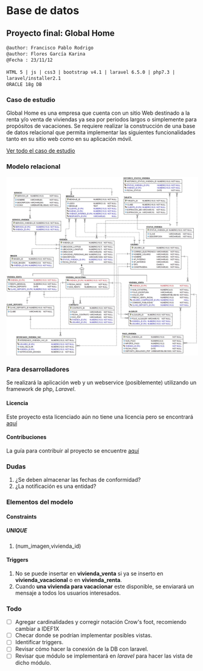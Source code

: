 # Base de datos

## Proyecto final: Global Home

```shell
@author: Francisco Pablo Rodrigo
@author: Flores García Karina
@Fecha : 23/11/12

HTML 5 | js | css3 | bootstrap v4.1 | laravel 6.5.0 | php7.3 | laravel/installer2.1
ORACLE 18g DB
```

### Caso de estudio

Global Home es una empresa que cuenta con un sitio Web destinado a la renta y/o venta de viviendas ya sea por periodos largos o simplemente para propósitos de vacaciones. Se requiere realizar la construcción de una base de datos relacional que permita implementar las siguientes funcionalidades tanto en su sitio web como en su aplicación móvil.

[Ver todo el caso de estudio](CASOESTUDIO.md)

### Modelo relacional

![modelo](docs/global_home.jpg)

### Para desarrolladores

Se realizará la aplicación web y un webservice (posiblemente) utilizando un framework de php, *Laravel*.

#### Licencia

Este proyecto esta licenciado aún no tiene una licencia pero se encontrará  [aquí](LICENSE)

#### Contribuciones

La guía para contribuir al proyecto se encuentre [aquí](CONTRIBUTING)

### Dudas

1. ¿Se deben almacenar las fechas de conformidad?
2. ¿La notificación es una entidad?

### Elementos del modelo

#### Constraints

##### UNIQUE

1. (num_imagen,vivienda_id)

#### Triggers

1. No se puede insertar en **vivienda_venta** si ya se inserto en **vivienda_vacacional** o en **vivienda_renta**.
2. Cuando **una vivienda para vacacionar** este disponible, se enviarará un mensaje a todos los usuarios interesados.

### Todo

* [ ] Agregar cardinalidades y corregir notación Crow's foot, recomiendo cambiar a IDEF1X
* [ ] Checar donde se podrían implementar posibles vistas.
* [ ] Identificar triggers.
* [ ] Revisar cómo hacer la conexión de la DB con laravel.
* [ ] Revisar que módulo se implementará en *laravel* para hacer las vista de dicho módulo.